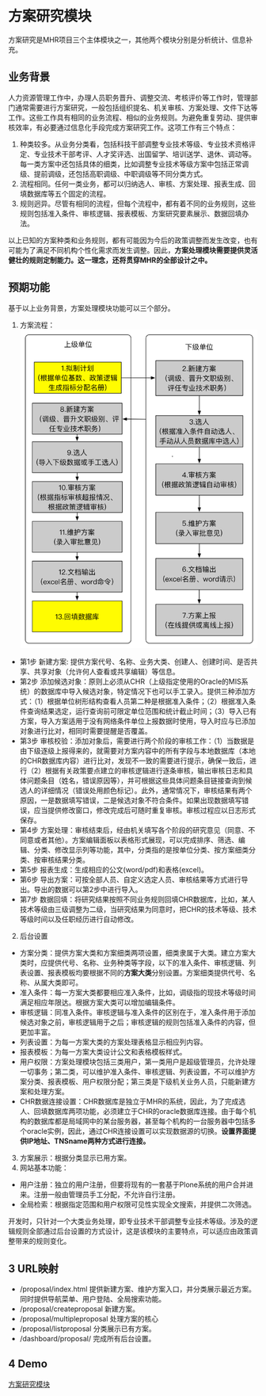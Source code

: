 # 方案研究模块
方案研究是MHR项目三个主体模块之一，其他两个模块分别是分析统计、信息补充。

## 业务背景
人力资源管理工作中，办理人员职务晋升、调整交流、考核评价等工作时，管理部门通常需要进行方案研究，一般包括组织提名、机关审核、方案处理、文件下达等工作。这些工作具有相同的业务流程、相似的业务规则。为避免重复劳动、提供审核效率，有必要通过信息化手段完成方案研究工作。这项工作有三个特点：

1. 种类较多。从业务分类看，包括科技干部调整专业技术等级、专业技术资格评定、专业技术干部考评、人才奖评选、出国留学、培训送学、退休、调动等。每一类方案中还包括具体的细类，比如调整专业技术等级方案中包括正常调级、提前调级，还包括高职调级、中职调级等不同分类方式。
2. 流程相同。任何一类业务，都可以归纳选人、审核、方案处理、报表生成、回填数据库等五个固定的流程。
3. 规则迥异。尽管有相同的流程，但每个流程中，都有着不同的业务规则，这些规则包括准入条件、审核逻辑、报表模板、方案研究要素展示、数据回填办法。

以上已知的方案种类和业务规则，都有可能因为今后的政策调整而发生改变，也有可能为了满足不同机构个性化需求而发生调整。因此，**方案处理模块需要提供灵活健壮的规则定制能力。这一理念，还将贯穿MHR的全部设计之中。**

## 预期功能
基于以上业务背景，方案处理模块功能可以三个部分。

1. 方案流程：
![img](img/科技上会方案.jpg)

  * 第1步 新建方案: 提供方案代号、名称、业务大类、创建人、创建时间、是否共享、共享对象（允许何人查看或共享编辑）等信息。
  * 第2步 添加候选对象：原则上必须从CHR（上级指定使用的Oracle的MIS系统）的数据库中导入候选对象，特定情况下也可以手工录入。提供三种添加方式：（1）根据单位树形结构查看人员第二种是根据准入条件；（2）根据准入条件查询结果选定，运行查询前可限定单位范围和统计截止时间；（3）导入已有方案，导入方案适用于没有网络条件单位上报数据时使用，导入时应与已添加对象进行比对，相同时需要提醒是否覆盖。
  * 第3步 审核校验：添加对象后，需要进行两个阶段的审核工作：（1）当数据是由下级逐级上报得来的，就需要对方案内容中的所有字段与本地数据库（本地的CHR数据库内容）进行比对，发现不一致的需要进行提示，确保一致后，进行（2）根据有关政策要点建立的审核逻辑进行逐条审核，输出审核日志和具体问题条目（姓名，错误原因等），并可根据这些具体问题条目链接查询到候选人的详细情况（错误处用颜色标记）。此外，通常情况下，审核结果有两个原因，一是数据填写错误，二是候选对象不符合条件。如果出现数据填写错误，应当提供修改窗口，修改完成后可随时重复审核。审核过程应以日志形式保存。
  * 第4步 方案处理：审核结束后，经由机关填写各个阶段的研究意见（同意、不同意或者其他）。方案编辑面板以表格形式展现，可以完成排序、筛选、编辑、分类、修改显示列等功能，其中，分类指的是按单位分类、按方案细类分类、按审核结果分类。
  * 第5步 报表生成：生成相应的公文(word/pdf)和表格(excel)。
  * 第6步 导出方案：可按全部人员、自定义选定人员、审核结果等方式进行导出。导出的数据可以第2步中进行导入。
  * 第7步 数据回填：将研究结果按照不同业务规则回填CHR数据库，比如，某人技术等级由三级调整为二级，当研究结果为同意时，把CHR的技术等级、技术等级时间以及任职经历进行自动修改。

2. 后台设置
  * 方案分类：提供方案大类和方案细类两项设置，细类隶属于大类。建立方案大类时，应提供代号、名称、业务种类等字段，以下的准入条件、审核逻辑、列表设置、报表模板均要根据不同的**方案大类**分别设置。方案细类提供代号、名称、从属大类即可。
  * 准入条件：每一方案大类都要相应准入条件，比如，调级指的现技术等级时间满足相应年限达。根据方案大类可以增加编辑条件。
  * 审核逻辑：同准入条件。审核逻辑与准入条件的区别在于，准入条件用于添加候选对象之前，审核逻辑用于之后；审核逻辑的规则包括准入条件的内容，但更加丰富。
  * 列表设置：为每一方案大类的方案处理表格显示相应列内容。
  * 报表模板：为每一方案大类设计公文和表格模板样式。
  * 用户权限：方案处理模块包括三类用户，第一类用户是超级管理员，允许处理一切事务；第二类，可以维护准入条件、审核逻辑、列表设置，不可以维护方案分类、报表模板、用户权限分配；第三类是下级机关业务人员，只能新建方案和处理方案。
  * CHR数据连接设置：CHR数据库是独立于MHR的系统，因此，为了完成选人、回填数据库两项功能，必须建立于CHR的oracle数据库连接。由于每个机构的数据库都是局域网中的某台服务器，甚至每个机构的一台服务器中包括多个oracle实例，因此，通过CHR连接设置可以实现数据源的切换。**设置界面提供IP地址、TNSname两种方式进行连接。**

3. 方案展示：根据分类显示已用方案。
4. 网站基本功能：
  * 用户注册：独立的用户注册，但要将现有的一套基于Plone系统的用户合并进来。注册一般由管理员手工分配，不允许自行注册。
  * 全局检索：根据指定范围和用户权限可见性实现全文搜索，并提供二次筛选。

开发时，只针对一个大类业务处理，即专业技术干部调整专业技术等级。涉及的逻辑规则全部通过后台设置的方式设计，这是该模块的主要特点，可以适应由政策调整带来的规则变化。


## 3 URL映射
* /proposal/index.html 提供新建方案、维护方案入口，并分类展示最近方案。同时提供导航菜单、用户登陆、全局搜索功能。
* /proposal/createproposal 新建方案。
* /proposal/multipleproposal 处理方案的核心
* /proposal/listproposal 分类展示已有方案。
* /dashboard/proposal/ 完成所有后台设置。


## 4 Demo
[方案研究模块](http://123.207.161.77/proposal/index.html)
